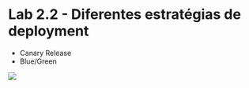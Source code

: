 # Lab 2.2 - Diferentes estratégias de deployment

* Canary Release
* Blue/Green

![](https://thepracticaldev.s3.amazonaws.com/i/zvf9rbd1x38umph98zro.png)
